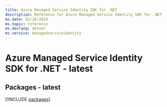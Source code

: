 ```yaml
---
title: Azure Managed Service Identity SDK for .NET
description: Reference for Azure Managed Service Identity SDK for .NET
ms.date: 02/26/2024
ms.topic: reference
ms.devlang: dotnet
ms.service: managedserviceidentity
---
```

# Azure Managed Service Identity SDK for .NET - latest
## Packages - latest
[!INCLUDE [packages](managed-service-identity-index.md)]